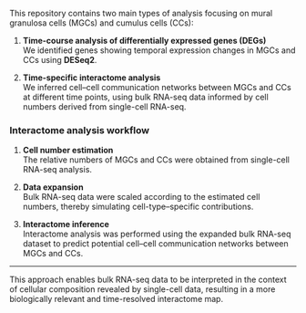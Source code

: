 This repository contains two main types of analysis focusing on mural granulosa cells (MGCs) and cumulus cells (CCs):

1. **Time-course analysis of differentially expressed genes (DEGs)**  
   We identified genes showing temporal expression changes in MGCs and CCs using **DESeq2**.  

2. **Time-specific interactome analysis**  
   We inferred cell–cell communication networks between MGCs and CCs at different time points, using bulk RNA-seq data informed by cell numbers derived from single-cell RNA-seq.  

### Interactome analysis workflow

1. **Cell number estimation**  
   The relative numbers of MGCs and CCs were obtained from single-cell RNA-seq analysis.  

2. **Data expansion**  
   Bulk RNA-seq data were scaled according to the estimated cell numbers, thereby simulating cell-type–specific contributions.  

3. **Interactome inference**  
   Interactome analysis was performed using the expanded bulk RNA-seq dataset to predict potential cell–cell communication networks between MGCs and CCs.  

---

This approach enables bulk RNA-seq data to be interpreted in the context of cellular composition revealed by single-cell data, resulting in a more biologically relevant and time-resolved interactome map.  
